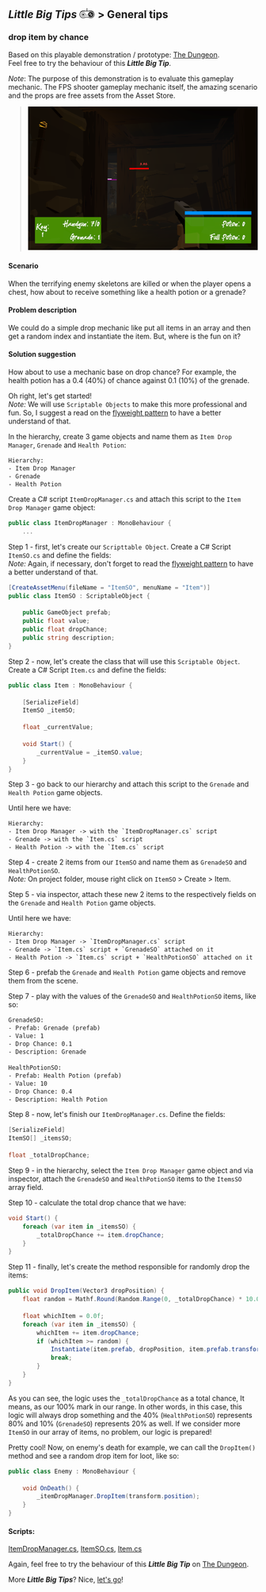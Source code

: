 ## _**Little Big Tips**_ ![Joystick](https://raw.githubusercontent.com/alissin/alissin.github.io/master/images/joystick.png) > General tips

### drop item by chance

Based on this playable demonstration / prototype: [The Dungeon](https://simmer.io/@alissin/the-dungeon).<br/>
Feel free to try the behaviour of this _**Little Big Tip**_.

_Note_: The purpose of this demonstration is to evaluate this gameplay mechanic. The FPS shooter gameplay mechanic itself, the amazing scenario and the props are free assets from the Asset Store.

> ![The Dungeon](https://raw.githubusercontent.com/alissin/alissin.github.io/master/demonstration-projects/the-dungeon.png)

#### Scenario
When the terrifying enemy skeletons are killed or when the player opens a chest, how about to receive something like a health potion or a grenade?

#### Problem description
We could do a simple drop mechanic like put all items in an array and then get a random index and instantiate the item. But, where is the fun on it?

#### Solution suggestion
How about to use a mechanic base on drop chance? For example, the health potion has a 0.4 (40%) of chance against 0.1 (10%) of the grenade.

Oh right, let's get started!<br/>
_Note:_ We will use `Scriptable Objects` to make this more professional and fun. So, I suggest a read on the [flyweight pattern](../_pattern-algorithm/flyweight) to have a better understand of that.

In the hierarchy, create 3 game objects and name them as `Item Drop Manager`, `Grenade` and `Health Potion`:

```
Hierarchy:
- Item Drop Manager
- Grenade
- Health Potion
```

Create a C# script `ItemDropManager.cs` and attach this script to the `Item Drop Manager` game object:

```csharp
public class ItemDropManager : MonoBehaviour {
    ...
```

Step 1 - first, let's create our `Scripttable Object`. Create a C# Script `ItemSO.cs` and define the fields:<br/>
_Note:_ Again, if necessary, don't forget to read the [flyweight pattern](../_pattern-algorithm/flyweight) to have a better understand of that.

```csharp
[CreateAssetMenu(fileName = "ItemSO", menuName = "Item")]
public class ItemSO : ScriptableObject {

    public GameObject prefab;
    public float value;
    public float dropChance;
    public string description;
}
```

Step 2 - now, let's create the class that will use this `Scriptable Object`. Create a C# Script `Item.cs` and define the fields:

```csharp
public class Item : MonoBehaviour {

    [SerializeField]
    ItemSO _itemSO;

    float _currentValue;

    void Start() {
        _currentValue = _itemSO.value;
    }
}
```

Step 3 - go back to our hierarchy and attach this script to the `Grenade` and `Health Potion` game objects.

Until here we have:

```
Hierarchy:
- Item Drop Manager -> with the `ItemDropManager.cs` script
- Grenade -> with the `Item.cs` script
- Health Potion -> with the `Item.cs` script
```

Step 4 - create 2 items from our `ItemSO` and name them as `GrenadeSO` and `HealthPotionSO`.<br/>
_Note:_ On project folder, mouse right click on `ItemSO` > Create > Item.

Step 5 - via inspector, attach these new 2 items to the respectively fields on the `Grenade` and `Health Potion` game objects.

Until here we have:

```
Hierarchy:
- Item Drop Manager -> `ItemDropManager.cs` script
- Grenade -> `Item.cs` script + `GrenadeSO` attached on it
- Health Potion -> `Item.cs` script + `HealthPotionSO` attached on it
```

Step 6 - prefab the `Grenade` and `Health Potion` game objects and remove them from the scene.

Step 7 - play with the values of the `GrenadeSO` and `HealthPotionSO` items, like so:

```
GrenadeSO:
- Prefab: Grenade (prefab)
- Value: 1
- Drop Chance: 0.1
- Description: Grenade

HealthPotionSO:
- Prefab: Health Potion (prefab)
- Value: 10
- Drop Chance: 0.4
- Description: Health Potion
```

Step 8 - now, let's finish our `ItemDropManager.cs`. Define the fields:

```csharp
[SerializeField]
ItemSO[] _itemsSO;

float _totalDropChance;
```

Step 9 - in the hierarchy, select the `Item Drop Manager` game object and via inspector, attach the `GrenadeSO` and `HealthPotionSO` items to the `ItemsSO` array field.

Step 10 - calculate the total drop chance that we have:

```csharp
void Start() {
    foreach (var item in _itemsSO) {
        _totalDropChance += item.dropChance;
    }
}
```

Step 11 - finally, let's create the method responsible for randomly drop the items:

```csharp
public void DropItem(Vector3 dropPosition) {
    float random = Mathf.Round(Random.Range(0, _totalDropChance) * 10.0f) / 10.0f;

    float whichItem = 0.0f;
    foreach (var item in _itemsSO) {
        whichItem += item.dropChance;
        if (whichItem >= random) {
            Instantiate(item.prefab, dropPosition, item.prefab.transform.rotation);
            break;
        }
    }
}
```

As you can see, the logic uses the `_totalDropChance` as a total chance, It means, as our 100% mark in our range. In other words, in this case, this logic will always drop something and the 40% (`HealthPotionSO`) represents 80% and 10% (`GrenadeSO`) represents 20% as well. If we consider more `ItemSO` in our array of items, no problem, our logic is prepared!

Pretty cool! Now, on enemy's death for example, we can call the `DropItem()` method and see a random drop item for loot, like so:

```csharp
public class Enemy : MonoBehaviour {
    
    void OnDeath() {
        _itemDropManager.DropItem(transform.position);
    }
}
```

#### Scripts:
[ItemDropManager.cs](./ItemDropManager.cs), [ItemSO.cs](./ItemSO.cs), [Item.cs](./Item.cs)

Again, feel free to try the behaviour of this _**Little Big Tip**_ on [The Dungeon](https://simmer.io/@alissin/the-dungeon).

More _**Little Big Tips**_? Nice, [let's go](https://github.com/alissin/little-big-tips)!
